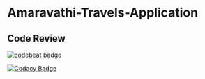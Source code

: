 # Amaravathi-Travels-Application

## Code Review

<a href="https://codebeat.co/projects/github-com-selenium-auto-selenium-webdriver-master"><img alt="codebeat badge" src="https://codebeat.co/badges/d05e25d6-7a85-4659-bc0a-d2f5eb3d8ffe" /></a>

[![Codacy Badge](https://api.codacy.com/project/badge/Grade/73d83c931ea84adfb89ee2e7fb4ae657)](https://www.codacy.com/manual/Java-Squad/Amaravathi-Travels-Application?utm_source=github.com&amp;utm_medium=referral&amp;utm_content=Java-Squad/Amaravathi-Travels-Application&amp;utm_campaign=Badge_Grade)


